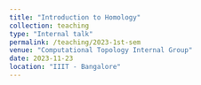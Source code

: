 ```yaml
---
title: "Introduction to Homology"
collection: teaching
type: "Internal talk"
permalink: /teaching/2023-1st-sem
venue: "Computational Topology Internal Group"
date: 2023-11-23
location: "IIIT - Bangalore"
---
```



<center> 
    <object data= 
"/tempdir/files/2_Homology_reading_Group_.pdf" 
            width="1200"
            height="800"> 
    </object> 
</center> 
